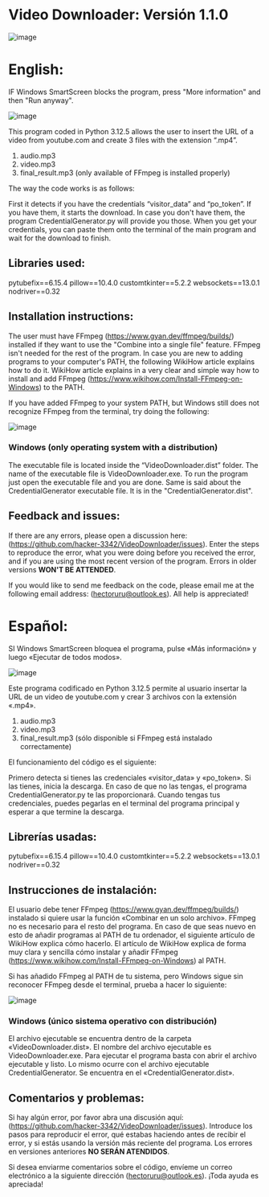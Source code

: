 # Video Downloader: Versión 1.1.0

![image](https://github.com/user-attachments/assets/a6d28209-a21c-4746-a25f-6511b4326e58)

# English:

IF Windows SmartScreen blocks the program, press "More information" and then "Run anyway".

![image](https://github.com/user-attachments/assets/8890bb64-dff0-4783-8d38-cb20c042426c)

This program coded in Python 3.12.5 allows the user to insert the URL of a video from youtube.com and create 3 files with the extension “.mp4”.

1. audio.mp3
2. video.mp3
3. final_result.mp3 (only available of FFmpeg is installed properly)

The way the code works is as follows:

First it detects if you have the credentials “visitor_data” and “po_token”. If you have them, it starts the download. In case you don't have them, the program CredentialGenerator.py will provide you those.
When you get your credentials, you can paste them onto the terminal of the main program and wait for the download to finish.

## Libraries used:

pytubefix==6.15.4
pillow==10.4.0
customtkinter==5.2.2
websockets==13.0.1
nodriver==0.32

## Installation instructions:

The user must have FFmpeg (https://www.gyan.dev/ffmpeg/builds/) installed if they want to use the "Combine into a single file" feature. FFmpeg isn't needed for the rest of the program. In case you are new to adding programs to your computer's PATH, the following WikiHow article explains how to do it. 
WikiHow article explains in a very clear and simple way how to install and add FFmpeg (https://www.wikihow.com/Install-FFmpeg-on-Windows) to the PATH.

If you have added FFmpeg to your system PATH, but Windows still does not recognize FFmpeg from the terminal, try doing the following:

![image](https://github.com/user-attachments/assets/45b4a3f9-1796-4961-b580-89a0e3011fd2)

### Windows (only operating system with a distribution)

The executable file is located inside the “VideoDownloader.dist” folder. The name of the executable file is VideoDownloader.exe. To run the program just open the executable file and you are done.
Same is said about the CredentialGenerator executable file. It is in the "CredentialGenerator.dist".

## Feedback and issues:

If there are any errors, please open a discussion here: (https://github.com/hacker-3342/VideoDownloader/issues). Enter the steps to reproduce the error, what you were doing before you received the error, and if you are using the most recent version of the program. Errors in older versions **WON'T BE ATTENDED**.

If you would like to send me feedback on the code, please email me at the following email address: (hectoruru@outlook.es). All help is appreciated!

# Español:

SI Windows SmartScreen bloquea el programa, pulse «Más información» y luego «Ejecutar de todos modos».

![image](https://github.com/user-attachments/assets/8890bb64-dff0-4783-8d38-cb20c042426c)

Este programa codificado en Python 3.12.5 permite al usuario insertar la URL de un video de youtube.com y crear 3 archivos con la extensión «.mp4».

1. audio.mp3
2. video.mp3
3. final_result.mp3 (sólo disponible si FFmpeg está instalado correctamente)

El funcionamiento del código es el siguiente:

Primero detecta si tienes las credenciales «visitor_data» y «po_token». Si las tienes, inicia la descarga. En caso de que no las tengas, el programa CredentialGenerator.py te las proporcionará.
Cuando tengas tus credenciales, puedes pegarlas en el terminal del programa principal y esperar a que termine la descarga.

## Librerías usadas:

pytubefix==6.15.4
pillow==10.4.0
customtkinter==5.2.2
websockets==13.0.1
nodriver==0.32

## Instrucciones de instalación:

El usuario debe tener FFmpeg (https://www.gyan.dev/ffmpeg/builds/) instalado si quiere usar la función «Combinar en un solo archivo». FFmpeg no es necesario para el resto del programa. En caso de que seas nuevo en esto de añadir programas al PATH de tu ordenador, el siguiente artículo de WikiHow explica cómo hacerlo. 
El artículo de WikiHow explica de forma muy clara y sencilla cómo instalar y añadir FFmpeg (https://www.wikihow.com/Install-FFmpeg-on-Windows) al PATH.

Si has añadido FFmpeg al PATH de tu sistema, pero Windows sigue sin reconocer FFmpeg desde el terminal, prueba a hacer lo siguiente:

![image](https://github.com/user-attachments/assets/45b4a3f9-1796-4961-b580-89a0e3011fd2)

### Windows (único sistema operativo con distribución)

El archivo ejecutable se encuentra dentro de la carpeta «VideoDownloader.dist». El nombre del archivo ejecutable es VideoDownloader.exe. Para ejecutar el programa basta con abrir el archivo ejecutable y listo.
Lo mismo ocurre con el archivo ejecutable CredentialGenerator. Se encuentra en el «CredentialGenerator.dist».

## Comentarios y problemas:

Si hay algún error, por favor abra una discusión aquí: (https://github.com/hacker-3342/VideoDownloader/issues). Introduce los pasos para reproducir el error, qué estabas haciendo antes de recibir el error, y si estás usando la versión más reciente del programa. Los errores en versiones anteriores **NO SERÁN ATENDIDOS**.

Si desea enviarme comentarios sobre el código, envíeme un correo electrónico a la siguiente dirección (hectoruru@outlook.es). ¡Toda ayuda es apreciada!

